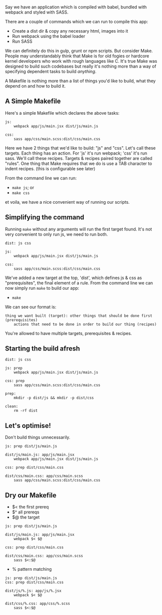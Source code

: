 Say we have an application which is compiled with babel, bundled with webpack and styled with SASS.

There are a couple of commands which we can run to compile this app:

 * Create a dist dir & copy any necessary html, images into it
 * Run webpack using the babel loader
 * Run SASS

We can definitely do this in gulp, grunt or npm scripts.  But consider Make.  People may understandably
think that Make is for old fogies or hardcore kernel developers who work with rough languages like C.
It's true Make was designed to build such codebases but really it's nothing more than a way of specifying
dependent tasks to build _anything_.

A Makefile is nothing more than a list of things you'd like to build, what they depend on and how to build it.

A Simple Makefile
-----------------

Here's a simple Makefile which declares the above tasks:

```make
js:
	webpack app/js/main.jsx dist/js/main.js

css:
	sass app/css/main.scss:dist/css/main.css
```

Here we have 2 things that we'd like to build: "js" and "css".  Let's call these targets.
Each thing has an action.  For 'js' it's run webpack; 'css' it's run sass.  We'll call these recipes.
Targets & recipes paired together are called "rules".  One thing that Make requires that we do is
use a TAB character to indent recipes. (this is configurable see later)

From the command line we can run:

 * `make js`; or
 * `make css`

et voila, we have a nice convenient way of running our scripts.

Simplifying the command
-----------------------

Running `make` without any arguments will run the first target found.  It's not very convenient to
only run js, we need to run both.

```make
dist: js css

js: 
	webpack app/js/main.jsx dist/js/main.js

css:
	sass app/css/main.scss:dist/css/main.css
```

We've added a new target at the top, 'dist', which defines js & css as "prerequisites", the final element of a rule.
From the command line we can now simply run `make` to build our app:

 * `make`

We can see our format is:

```make
thing we want built (target): other things that should be done first (prerequisites)
	actions that need to be done in order to build our thing (recipes)
```

You're allowed to have multiple targets, prerequisites & recipes.

Starting the build afresh
-------------------------

```make
dist: js css

js: prep
	webpack app/js/main.jsx dist/js/main.js

css: prep
	sass app/css/main.scss:dist/css/main.css

prep:
	mkdir -p dist/js && mkdir -p dist/css

clean:
	rm -rf dist
```

Let's optimise!
---------------
Don't build things unnecessarily.

```make
js: prep dist/js/main.js

dist/js/main.js: app/js/main.jsx
	webpack app/js/main.jsx dist/js/main.js

css: prep dist/css/main.css

dist/css/main.css: app/css/main.scss
	sass app/css/main.scss:dist/css/main.css
```

Dry our Makefile
----------------

 * $< the first prereq
 * $^ all prereqs
 * $@ the target

```make
js: prep dist/js/main.js

dist/js/main.js: app/js/main.jsx
	webpack $< $@

css: prep dist/css/main.css

dist/css/main.css: app/css/main.scss
	sass $<:$@
```

 * % pattern matching

```make
js: prep dist/js/main.js
css: prep dist/css/main.css

dist/js/%.js: app/js/%.jsx
	webpack $< $@

dist/css/%.css: app/css/%.scss
	sass $<:$@
```


